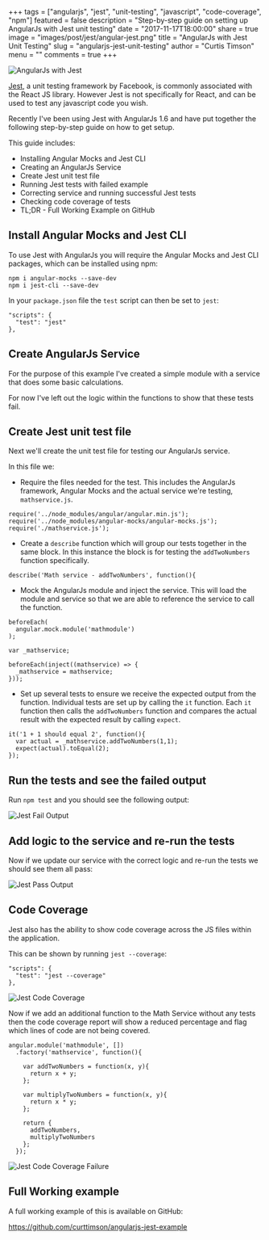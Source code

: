 +++
tags = ["angularjs", "jest", "unit-testing", "javascript", "code-coverage", "npm"]
featured = false
description = "Step-by-step guide on setting up AngularJs with Jest unit testing"
date = "2017-11-17T18:00:00"
share = true
image = "images/post/jest/angular-jest.png"
title = "AngularJs with Jest Unit Testing"
slug = "angularjs-jest-unit-testing"
author = "Curtis Timson"
menu = ""
comments = true
+++

![AngularJs with Jest](/images/post/jest/angular-jest.png)

[Jest](https://facebook.github.io/jest/), a unit testing framework by Facebook, is commonly associated with the React JS library. However Jest is not specifically for React, and can be used to test any javascript code you wish.

Recently I've been using Jest with AngularJs 1.6 and have put together the following step-by-step guide on how to get setup.

This guide includes:

 - Installing Angular Mocks and Jest CLI
 - Creating an AngularJs Service
 - Create Jest unit test file
 - Running Jest tests with failed example
 - Correcting service and running successful Jest tests
 - Checking code coverage of tests
 - TL;DR - Full Working Example on GitHub

## Install Angular Mocks and Jest CLI

To use Jest with AngularJs you will require the Angular Mocks and Jest CLI packages, which can be installed using npm:

```
npm i angular-mocks --save-dev
npm i jest-cli --save-dev
```

In your `package.json` file the `test` script can then be set to `jest`:

```
"scripts": {
  "test": "jest"
},
```

## Create AngularJs Service

For the purpose of this example I've created a simple module with a service that does some basic calculations.

For now I've left out the logic within the functions to show that these tests fail.

<div data-gist-id="570f07e81d8e87e191315418f4aaab27"></div>

## Create Jest unit test file

Next we'll create the unit test file for testing our AngularJs service.

In this file we:

 - Require the files needed for the test. This includes the AngularJs framework, Angular Mocks and the actual service we're testing, `mathservice.js`.

```
require('../node_modules/angular/angular.min.js');
require('../node_modules/angular-mocks/angular-mocks.js');
require('./mathservice.js');
```

 - Create a `describe` function which will group our tests together in the same block. In this instance the block is for testing the `addTwoNumbers` function specifically.

```
describe('Math service - addTwoNumbers', function(){
```

 - Mock the AngularJs module and inject the service. This will load the module and service so that we are able to reference the service to call the function.

```
beforeEach(
  angular.mock.module('mathmodule')
);

var _mathservice;

beforeEach(inject((mathservice) => {
  _mathservice = mathservice;
}));
```

 - Set up several tests to ensure we receive the expected output from the function. Individual tests are set up by calling the `it` function. Each `it` function then calls the `addTwoNumbers` function and compares the actual result with the expected result by calling `expect`.

```
it('1 + 1 should equal 2', function(){
  var actual = _mathservice.addTwoNumbers(1,1);
  expect(actual).toEqual(2);
});
```

<div data-gist-id="924072c168afe2754738ef3f86b39a3e"></div>

## Run the tests and see the failed output

Run `npm test` and you should see the following output:

![Jest Fail Output](/images/post/jest/jest-example-fail.png)

## Add logic to the service and re-run the tests

Now if we update our service with the correct logic and re-run the tests we should see them all pass:

<div data-gist-id="2ed147ad4d98c9bcb9e694d8861f65bd"></div>

![Jest Pass Output](/images/post/jest/jest-example-pass.png)

## Code Coverage

Jest also has the ability to show code coverage across the JS files within the application.

This can be shown by running `jest --coverage`:

```
"scripts": {
  "test": "jest --coverage"
},
```

![Jest Code Coverage](/images/post/jest/jest-codecoverage.png)

Now if we add an additional function to the Math Service without any tests then the code coverage report will show a reduced percentage and flag which lines of code are not being covered.

```
angular.module('mathmodule', [])
  .factory('mathservice', function(){

    var addTwoNumbers = function(x, y){
      return x + y;
    };

    var multiplyTwoNumbers = function(x, y){
      return x * y;
    };

    return {
      addTwoNumbers,
      multiplyTwoNumbers
    };
  });
```

![Jest Code Coverage Failure](/images/post/jest/jest-codecoverage-fail.png)


## Full Working example

A full working example of this is available on GitHub:

https://github.com/curttimson/angularjs-jest-example
